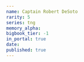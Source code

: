 ```yaml
---
name: Captain Robert DeSoto
rarity: 5
series: tng
memory_alpha:
bigbook_tier: -1
in_portal: true
date:
published: true
---
```



